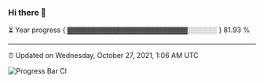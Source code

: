 ### Hi there 👋

⏳ Year progress { ▓▓▓▓▓▓▓▓▓▓▓▓▓▓▓▓▓▓▓▓▓▓▓▓░░░░░░ } 81.93 %

---

⏰ Updated on Wednesday, October 27, 2021, 1:06 AM UTC

![Progress Bar CI](https://github.com/arthurbuhl/arthurbuhl/workflows/Progress%20Bar%20CI/badge.svg)
